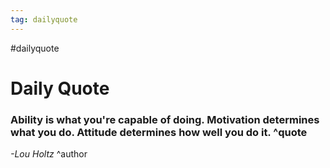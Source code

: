 ```yaml
---
tag: dailyquote
---
```


#dailyquote

# Daily Quote

### Ability is what you're capable of doing. Motivation determines what you do. Attitude determines how well you do it. ^quote
*-Lou Holtz* ^author
